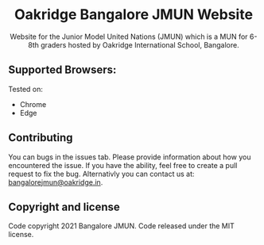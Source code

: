 <p align="center">

  <h1 align="center">Oakridge Bangalore JMUN Website</h1>

  <p align="center">
    Website for the Junior Model United Nations (JMUN) which is a MUN for 6-8th graders hosted by Oakridge International School, Bangalore.
  </p>
</p>

## Supported Browsers:
Tested on:

- Chrome
- Edge

## Contributing
You can bugs in the issues tab. Please provide information about how you encountered the issue. If you have the ability, feel free to create a pull request to fix the bug. Alternativly you can contact us at: <a href="mailto:bangalorejmun@oakridge.in" target="_blank">bangalorejmun@oakridge.in</a>. 

## Copyright and license
Code copyright 2021 Bangalore JMUN. Code released under the MIT license.
